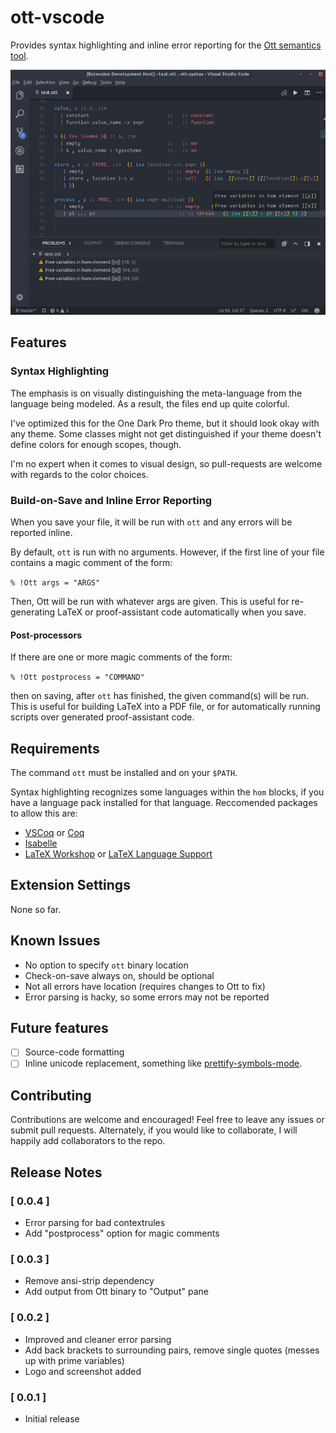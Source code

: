 # ott-vscode

Provides syntax highlighting and inline error reporting 
for the [Ott semantics tool](http://www.cl.cam.ac.uk/~pes20/ott/).

![Screenshot of Ott Extension](./media/screenshot.png)

## Features

### Syntax Highlighting 

The emphasis is on visually distinguishing the meta-language from the language being modeled.
As a result, the files end up quite colorful.

I've optimized this for the One Dark Pro theme, but it should look okay with any theme. Some
classes might not get distinguished if your theme doesn't define colors for enough scopes, though.

I'm no expert when it comes to visual design, so pull-requests are welcome with regards
to the color choices.

### Build-on-Save and Inline Error Reporting

When you save your file, it will be run with `ott` and any errors will be reported inline. 

By default, `ott` is run with no arguments. However, if the first line of your file contains a magic comment of the form:

```% !Ott args = "ARGS"``` 

Then, Ott will be run with whatever args are given. This is useful for re-generating
LaTeX or proof-assistant code automatically when you save.

#### Post-processors
If there are one or more magic comments of the form:

```% !Ott postprocess = "COMMAND"``` 

then on saving, after `ott` has finished, the given command(s) will be run.
This is useful for building LaTeX into a PDF file, or for automatically running scripts
over generated proof-assistant code.

## Requirements

The command `ott` must be installed and on your `$PATH`.

Syntax highlighting recognizes some languages within the `hom` blocks,
if you have a language pack installed for that language.
Reccomended packages to allow this are:

* [VSCoq](https://marketplace.visualstudio.com/items?itemName=siegebell.vscoq) or [Coq](https://marketplace.visualstudio.com/items?itemName=ruoz.coq)
* [Isabelle](https://marketplace.visualstudio.com/items?itemName=makarius.isabelle)
* [LaTeX Workshop](https://marketplace.visualstudio.com/items?itemName=James-Yu.latex-workshop) or [LaTeX Language Support](https://marketplace.visualstudio.com/items?itemName=torn4dom4n.latex-support)

## Extension Settings

None so far.

## Known Issues

* No option to specify `ott` binary location
* Check-on-save always on, should be optional
* Not all errors have location (requires changes to Ott to fix)
* Error parsing is hacky, so some errors may not be reported

## Future features

- [ ] Source-code formatting
- [ ] Inline unicode replacement, something like [prettify-symbols-mode](https://marketplace.visualstudio.com/items?itemName=siegebell.prettify-symbols-mode). 

## Contributing

Contributions are welcome and encouraged! Feel free to leave any issues or submit pull requests.
Alternately, if you would like to collaborate, I will happily add collaborators to the repo.

## Release Notes

### [ 0.0.4 ]
- Error parsing for bad contextrules
- Add "postprocess" option for magic comments 

### [ 0.0.3 ]
- Remove ansi-strip dependency
- Add output from Ott binary to "Output" pane 

### [ 0.0.2 ]
- Improved and cleaner error parsing
- Add back brackets to surrounding pairs, remove single quotes (messes up with prime variables)
- Logo and screenshot added

### [ 0.0.1 ]

- Initial release






